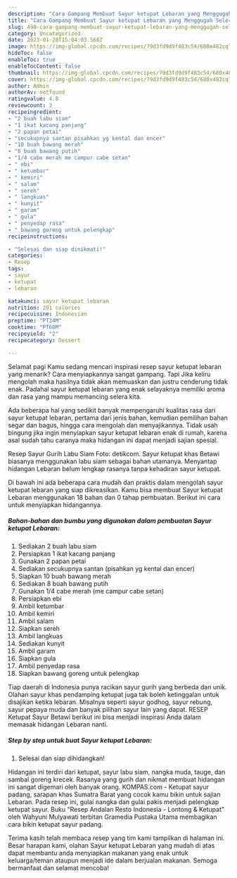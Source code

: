 ```yaml
---
description: "Cara Gampang Membuat Sayur ketupat Lebaran yang Menggugah Selera, Buat Buka Puasa}"
title: "Cara Gampang Membuat Sayur ketupat Lebaran yang Menggugah Selera, Buat Buka Puasa}"
slug: 498-cara-gampang-membuat-sayur-ketupat-lebaran-yang-menggugah-selera-buat-buka-puasa
category: Uncategorized
date: 2023-01-28T15:04:03.568Z
image: https://img-global.cpcdn.com/recipes/79d3fd9d9f483c54/680x482cq70/sayur-ketupat-lebaran-foto-resep-utama.jpg
hideToc: false
enableToc: true
enableTocContent: false
thumbnail: https://img-global.cpcdn.com/recipes/79d3fd9d9f483c54/680x482cq70/sayur-ketupat-lebaran-foto-resep-utama.jpg
cover: https://img-global.cpcdn.com/recipes/79d3fd9d9f483c54/680x482cq70/sayur-ketupat-lebaran-foto-resep-utama.jpg
author: Admin
authorAv: notfound
ratingvalue: 4.8
reviewcount: 3
recipeingredient:
- "2 buah labu siam"
- "1 ikat kacang panjang"
- "2 papan petai"
- "secukupnya santan pisahkan yg kental dan encer"
- "10 buah bawang merah"
- "8 buah bawang putih"
- "1/4 cabe merah me campur cabe setan"
- " ebi"
- " ketumbar"
- " kemiri"
- " salam"
- " sereh"
- " langkuas"
- " kunyit"
- " garam"
- " gula"
- " penyedap rasa"
- " bawang goreng untuk pelengkap"
recipeinstructions:

- "Selesai dan siap dinikmati!"
categories:
- Resep
tags:
- sayur
- ketupat
- lebaran

katakunci: sayur ketupat lebaran 
nutrition: 291 calories
recipecuisine: Indonesian
preptime: "PT34M"
cooktime: "PT60M"
recipeyield: "2"
recipecategory: Dessert

---
```



Selamat pagi Kamu sedang mencari inspirasi resep sayur ketupat lebaran yang menarik? Cara menyiapkannya sangat gampang. Tapi Jika keliru mengolah maka hasilnya tidak akan memuaskan dan justru cenderung tidak enak. Padahal sayur ketupat lebaran yang enak selayaknya memiliki aroma dan rasa yang mampu memancing selera kita.


Ada beberapa hal yang sedikit banyak mempengaruhi kualitas rasa dari sayur ketupat lebaran, pertama dari jenis bahan, kemudian pemilihan bahan segar dan bagus, hingga cara mengolah dan menyajikannya. Tidak usah bingung jika ingin menyiapkan sayur ketupat lebaran enak di rumah, karena asal sudah tahu caranya maka hidangan ini dapat menjadi sajian spesial.

Resep Sayur Gurih Labu Siam Foto: detikcom. Sayur ketupat khas Betawi biasanya menggunakan labu siam sebagai bahan utamanya. Menyantap hidangan Lebaran belum lengkap rasanya tanpa kehadiran sayur ketupat.


Di bawah ini ada beberapa cara mudah dan praktis dalam mengolah sayur ketupat lebaran yang siap dikreasikan. Kamu bisa membuat Sayur ketupat Lebaran menggunakan 18 bahan dan 0 tahap pembuatan. Berikut ini cara untuk menyiapkan hidangannya.

<!--inarticleads1-->

##### Bahan-bahan dan bumbu yang digunakan dalam pembuatan Sayur ketupat Lebaran:

1. Sediakan 2 buah labu siam
1. Persiapkan 1 ikat kacang panjang
1. Gunakan 2 papan petai
1. Sediakan secukupnya santan (pisahkan yg kental dan encer)
1. Siapkan 10 buah bawang merah
1. Sediakan 8 buah bawang putih
1. Gunakan 1/4 cabe merah (me campur cabe setan)
1. Persiapkan  ebi
1. Ambil  ketumbar
1. Ambil  kemiri
1. Ambil  salam
1. Siapkan  sereh
1. Ambil  langkuas
1. Sediakan  kunyit
1. Ambil  garam
1. Siapkan  gula
1. Ambil  penyedap rasa
1. Siapkan  bawang goreng untuk pelengkap


Tiap daerah di Indonesia punya racikan sayur gurih yang berbeda dan unik. Olahan sayur khas pendamping ketupat juga tak boleh ketinggalan untuk disajikan ketika lebaran. Misalnya seperti sayur godhog, sayur rebung, sayur pepaya muda dan banyak pilihan sayur lain yang dapat. RESEP Ketupat Sayur Betawi berikut ini bisa menjadi inspirasi Anda dalam memasak hidangan Lebaran nanti. 

<!--inarticleads2-->

##### Step by step untuk buat Sayur ketupat Lebaran:


1. Selesai dan siap dihidangkan!

Hidangan ini terdiri dari ketupat, sayur labu siam, nangka muda, tauge, dan sambal goreng krecek. Rasanya yang gurih dan nikmat membuat hidangan ini sangat digemari oleh banyak orang. KOMPAS.com - Ketupat sayur padang, sarapan khas Sumatra Barat yang cocok kamu bikin untuk sajian Lebaran. Pada resep ini, gulai nangka dan gulai pakis menjadi pelengkap ketupat sayur. Buku &#34;Resep Andalan Resto Indonesia - Lontong &amp; Ketupat&#34; oleh Wahyuni Mulyawati terbitan Gramedia Pustaka Utama membagikan cara bikin ketupat sayur padang. 

Terima kasih telah membaca resep yang tim kami tampilkan di halaman ini. Besar harapan kami, olahan Sayur ketupat Lebaran yang mudah di atas dapat membantu anda menyiapkan makanan yang enak untuk keluarga/teman ataupun menjadi ide dalam berjualan makanan. Semoga bermanfaat dan selamat mencoba!

